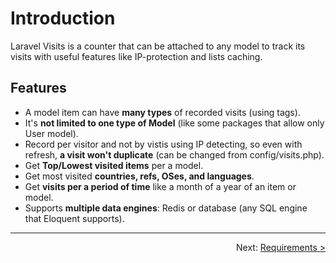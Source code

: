 # Introduction

Laravel Visits is a counter that can be attached to any model to track its visits with useful features like IP-protection and lists caching.

## Features

-   A model item can have **many types** of recorded visits (using tags).
-   It's **not limited to one type of Model** (like some packages that allow only User model).
-   Record per visitor and not by vistis using IP detecting, so even with refresh, **a visit won't duplicate** (can be changed from config/visits.php).
-   Get **Top/Lowest visited items** per a model.
-   Get most visited **countries, refs, OSes, and languages**.
-   Get **visits per a period of time** like a month of a year of an item or model.
-   Supports **multiple data engines**: Redis or database (any SQL engine that Eloquent supports).

---

<p align="right">
  Next:  <a href="2_requirements.md">Requirements ></a> 
</p>
